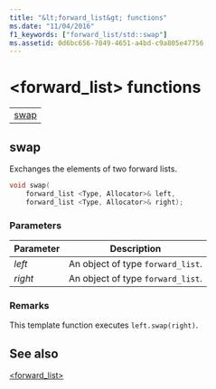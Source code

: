 ```yaml
---
title: "&lt;forward_list&gt; functions"
ms.date: "11/04/2016"
f1_keywords: ["forward_list/std::swap"]
ms.assetid: 0d6bc656-7049-4651-a4bd-c9a805e47756
---
```

# &lt;forward_list&gt; functions

||
|-|
|[swap](#swap)|

## <a name="swap"></a>  swap

Exchanges the elements of two forward lists.

```cpp
void swap(
    forward_list <Type, Allocator>& left,
    forward_list <Type, Allocator>& right);
```

### Parameters

|Parameter|Description|
|---------------|-----------------|
|*left*|An object of type `forward_list`.|
|*right*|An object of type `forward_list`.|

### Remarks

This template function executes `left.swap(right)`.

## See also

[<forward_list>](../standard-library/forward-list.md)<br/>
